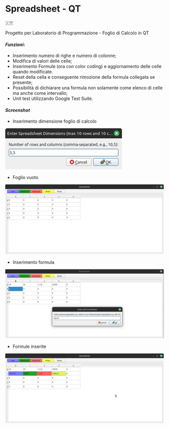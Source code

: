 # Spreadsheet - QT

:it:

Progetto per Laboratorio di Programmazione - Foglio di Calcolo in QT

#### *Funzioni*:
- Inserimento numero di righe e numero di colonne;
- Modifica di valori delle celle;
- Inserimento Formule (ora con color coding) e aggiornamento delle celle quando modificate.
- Reset della cella e conseguente rimozione della formula collegata se presente;
- Possibilità di dichiarare una formula non solamente come elenco di celle ma anche come intervallo;
- Unit test utilizzando Google Test Suite.

#### *Screenshot*

- Inserimento dimensione foglio di calcolo

![](docs/img/dimension_insertion.png)

- Foglio vuoto

![](docs/img/default_view.png)

- Inserimento formula

![](docs/img/formula_insertion.png)

- Formule inserite

![](docs/img/inserted_formulas.png)